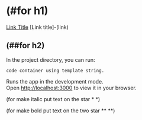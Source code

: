 # (#for h1)

[Link Title](link) [Link title]-(link)

## (##for h2)

In the project directory, you can run:

`code container using template string.`

Runs the app in the development mode.\
Open [http://localhost:3000](http://localhost:3000) to view it in your browser.

(for make italic put text on the star \* \*)

(for make bold put text on the two star \*\* \*\*)
